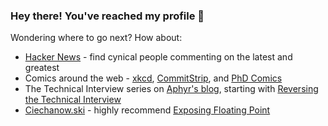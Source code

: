 ### Hey there! You've reached my profile 🎉

Wondering where to go next? How about:
 - [Hacker News](https://news.ycombinator.com) - find cynical people commenting on the latest and greatest
 - Comics around the web - [xkcd](https://xkcd.com), [CommitStrip](https://www.commitstrip.com), and [PhD Comics](https://phdcomics.com/)
 - The Technical Interview series on [Aphyr's blog](https://aphyr.com/posts), starting with [Reversing the Technical Interview](https://aphyr.com/posts/340-reversing-the-technical-interview)
 - [Ciechanow.ski](https://ciechanow.ski) - highly recommend [Exposing Floating Point](https://ciechanow.ski/exposing-floating-point/)
<!--
**radiantly/radiantly** is a ✨ _special_ ✨ repository because its `README.md` (this file) appears on your GitHub profile.

Here are some ideas to get you started:

- 🔭 I’m currently working on ...
- 🌱 I’m currently learning ...
- 👯 I’m looking to collaborate on ...
- 🤔 I’m looking for help with ...
- 💬 Ask me about ...
- 📫 How to reach me: ...
- 😄 Pronouns: ...
- ⚡ Fun fact: ...
-->
